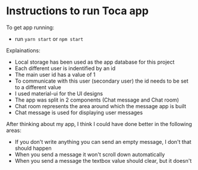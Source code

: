 # Instructions to run Toca app

To get app running:
- run `yarn start` or `npm start`

Explainations:
- Local storage has been used as the app database for this project
- Each different user is indentified by an id
- The main user id has a value of 1
- To communicate with this user (secondary user) the id needs to be set to a different value
- I used material-ui for the UI designs
- The app was split in 2 components (Chat message and Chat room)
- Chat room represents the area around which the message app is built
- Chat message is used for displaying user messages

After thinking about my app, I think I could have done better in the following areas:
- If you don't write anything you can send an empty message, I don't that should happen
- When you send a message it won't scroll down automatically 
- When you send a message the textbox value should clear, but it doesn't